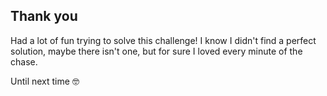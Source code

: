 ## Thank you

Had a lot of fun trying to solve this challenge! 
I know I didn't find a perfect solution, maybe there isn't one, but for sure I loved every minute 
of the chase.

Until next time 🤓


